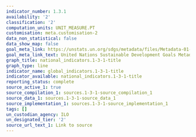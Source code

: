 ```yaml
---
indicator_number: 1.3.1
availability: '2'
classification: '2'
computation_units: UNIT_MEASURE.PT
customisation: meta.customisation-2
data_non_statistical: false
data_show_map: false
goal_meta_link: https://unstats.un.org/sdgs/metadata/files/Metadata-01-03-01a.pdf
goal_meta_link_text: United Nations Sustainable Development Goals Metadata (pdf 894kB)
graph_title: national_indicators.1-3-1-title
graph_type: line
indicator_name: global_indicators.1-3-1-title
indicator_available: national_indicators.1-3-1-title
reporting_status: complete
source_active_1: true
source_compilation_1: sources.1-3-1-source_compilation_1
source_data_1: sources.1-3-1-source_data_1
source_implementation_1: sources.1-3-1-source_implementation_1
tags: []
un_custodian_agency: ILO
un_designated_tier: '2'
source_url_text_1: Link to source
---
```

